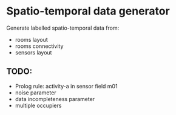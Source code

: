 # Spatio-temporal data generator

Generate labelled spatio-temporal data from:

* rooms layout
* rooms connectivity
* sensors layout

## TODO:

* Prolog rule: activity-a in sensor field m01
* noise parameter
* data incompleteness parameter
* multiple occupiers
